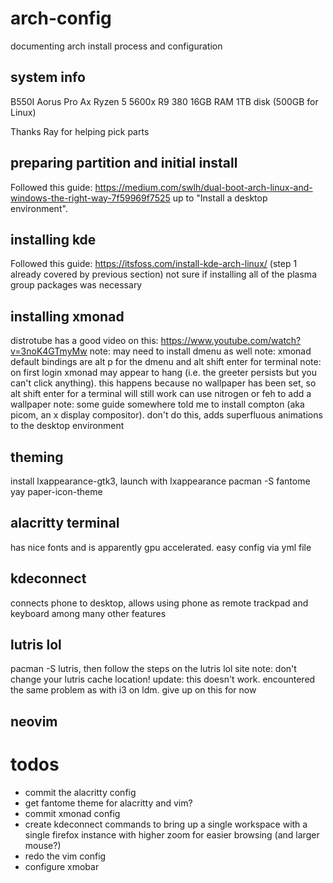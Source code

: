 # arch-config
documenting arch install process and configuration

## system info
B550I Aorus Pro Ax
Ryzen 5 5600x
R9 380
16GB RAM
1TB disk (500GB for Linux)

Thanks Ray for helping pick parts

## preparing partition and initial install
Followed this guide: https://medium.com/swlh/dual-boot-arch-linux-and-windows-the-right-way-7f59969f7525
up to "Install a desktop environment".

## installing kde
Followed this guide: https://itsfoss.com/install-kde-arch-linux/ (step 1 already covered by previous section)
not sure if installing all of the plasma group packages was necessary

## installing xmonad
distrotube has a good video on this: https://www.youtube.com/watch?v=3noK4GTmyMw 
note: may need to install dmenu as well
note: xmonad default bindings are alt p for the dmenu and alt shift enter for terminal
note: on first login xmonad may appear to hang (i.e. the greeter persists but you can't click anything). 
this happens because no wallpaper has been set, so alt shift enter for a terminal will still work can use nitrogen or feh to add a wallpaper
note: some guide somewhere told me to install compton (aka picom, an x display compositor). don't do this, adds superfluous animations to the desktop environment

## theming
install lxappearance-gtk3, launch with lxappearance
pacman -S fantome
yay paper-icon-theme

## alacritty terminal
has nice fonts and is apparently gpu accelerated. easy config via yml file

## kdeconnect
connects phone to desktop, allows using phone as remote trackpad and keyboard among many other features

## lutris lol
pacman -S lutris, then follow the steps on the lutris lol site
note: don't change your lutris cache location!
update: this doesn't work. encountered the same problem as with i3 on ldm. give up on this for now

## neovim

# todos
 - commit the alacritty config
 - get fantome theme for alacritty and vim?
 - commit xmonad config
 - create kdeconnect commands to bring up a single workspace with a single firefox instance with higher
zoom for easier browsing (and larger mouse?)
 - redo the vim config
 - configure xmobar

